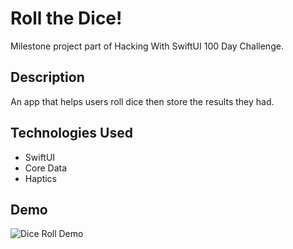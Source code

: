 # Roll the Dice!
Milestone project part of Hacking With SwiftUI 100 Day Challenge. 

## Description
An app that helps users roll dice then store the results they had.

## Technologies Used
- SwiftUI
- Core Data
- Haptics 
## Demo
![Dice Roll Demo](demo/demo.gif)
